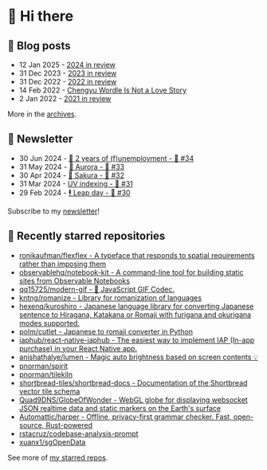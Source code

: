 # 👋 Hi there

## 📝 Blog posts

<!-- feed start -->
- 12 Jan 2025 - [2024 in review](https://cheeaun.com/blog/2025/01/2024-in-review/)
- 31 Dec 2023 - [2023 in review](https://cheeaun.com/blog/2023/12/2023-in-review/)
- 31 Dec 2022 - [2022 in review](https://cheeaun.com/blog/2022/12/2022-in-review/)
- 14 Feb 2022 - [Chengyu Wordle Is Not a Love Story](https://cheeaun.com/blog/2022/02/chengyu-wordle-is-not-a-love-story/)
- 2 Jan 2022 - [2021 in review](https://cheeaun.com/blog/2022/01/2021-in-review/)
<!-- feed end -->

More in the [archives](https://cheeaun.com/blog/archives/).

## 📰 Newsletter

<!-- newsletter start -->
- 30 Jun 2024 - [🎂 2 years of (f)unemployment - 🥫 #34](https://cheeaun.substack.com/p/2-years-of-funemployment-34)
- 31 May 2024 - [🌌 Aurora - 🥫 #33](https://cheeaun.substack.com/p/aurora-33)
- 30 Apr 2024 - [🌸 Sakura - 🥫 #32](https://cheeaun.substack.com/p/sakura-32)
- 31 Mar 2024 - [UV indexing - 🥫 #31](https://cheeaun.substack.com/p/uv-indexing-31)
- 29 Feb 2024 - [🕴️ Leap day - 🥫 #30](https://cheeaun.substack.com/p/leap-day-30)
<!-- newsletter end -->

Subscribe to my [newsletter](https://cheeaun.substack.com/)!

## 🌟 Recently starred repositories

<!-- starred repos start -->
- [ronikaufman/flexflex - A typeface that responds to spatial requirements rather than imposing them](https://github.com/ronikaufman/flexflex)
- [observablehq/notebook-kit - A command-line tool for building static sites from Observable Notebooks](https://github.com/observablehq/notebook-kit)
- [qq15725/modern-gif - 🚀 JavaScript GIF Codec.](https://github.com/qq15725/modern-gif)
- [kntng/romanize - Library for romanization of languages](https://github.com/kntng/romanize)
- [hexenq/kuroshiro - Japanese language library for converting Japanese sentence to Hiragana, Katakana or Romaji with furigana and okurigana modes supported.](https://github.com/hexenq/kuroshiro)
- [polm/cutlet - Japanese to romaji converter in Python](https://github.com/polm/cutlet)
- [iaphub/react-native-iaphub - The easiest way to implement IAP (In-app purchase) in your React Native app.](https://github.com/iaphub/react-native-iaphub)
- [anishathalye/lumen - Magic auto brightness based on screen contents 💡](https://github.com/anishathalye/lumen)
- [pnorman/spirit](https://github.com/pnorman/spirit)
- [pnorman/tilekiln](https://github.com/pnorman/tilekiln)
- [shortbread-tiles/shortbread-docs - Documentation of the Shortbread vector tile schema](https://github.com/shortbread-tiles/shortbread-docs)
- [Quad9DNS/GlobeOfWonder - WebGL globe for displaying websocket JSON realtime data and static markers on the Earth's surface](https://github.com/Quad9DNS/GlobeOfWonder)
- [Automattic/harper - Offline, privacy-first grammar checker. Fast, open-source, Rust-powered](https://github.com/Automattic/harper)
- [rstacruz/codebase-analysis-prompt](https://github.com/rstacruz/codebase-analysis-prompt)
- [xuanx1/sgOpenData](https://github.com/xuanx1/sgOpenData)
<!-- starred repos end -->

See more of [my starred repos](https://github.com/stars/cheeaun/).
